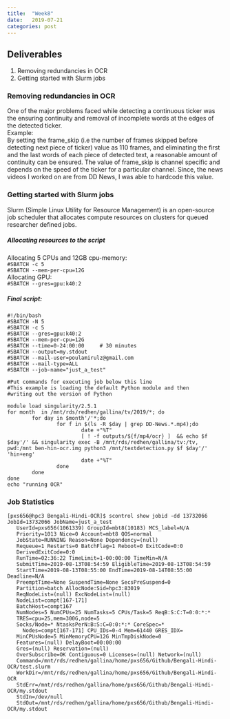 ```yaml
---
title:  "Week8"
date:   2019-07-21 
categories: post
---
```


## Deliverables
1. Removing redundancies in OCR
2. Getting started with Slurm jobs

### Removing redundancies in OCR
One of the major problems faced while detecting a continuous ticker was the ensuring continuity and removal of incomplete words at the edges of the detected ticker.<br/>
Example:
<br/>
By setting the frame_skip (i.e the number of frames skipped before detecting next piece of ticker) value as 110 frames, and eliminating the first and the last words of each piece of detected text, a reasonable amount of continuity can be ensured. The value of frame_skip is channel specific and depends on the speed of the ticker for a particular channel. Since, the news videos I worked on are from DD News, I was able to hardcode this value. 

### Getting started with Slurm jobs
Slurm (Simple Linux Utility for Resource Management) is an open-source job scheduler that allocates compute resources on clusters for queued researcher defined jobs.

##### Allocating resources to the script
Allocating 5 CPUs and 12GB cpu-memory:<br/>
`#SBATCH -c 5`<br/>
`#SBATCH --mem-per-cpu=12G`<br/>
Allocating GPU:<br/>
`#SBATCH --gres=gpu:k40:2` <br/>

##### Final script:<br/>

```shell
#!/bin/bash
#SBATCH -N 5
#SBATCH -c 5
#SBATCH --gres=gpu:k40:2
#SBATCH --mem-per-cpu=12G
#SBATCH --time=0-24:00:00     # 30 minutes
#SBATCH --output=my.stdout
#SBATCH --mail-user=poulamirulz@gmail.com
#SBATCH --mail-type=ALL
#SBATCH --job-name="just_a_test"

#Put commands for executing job below this line
#This example is loading the default Python module and then
#writing out the version of Python

module load singularity/2.5.1
for month  in /mnt/rds/redhen/gallina/tv/2019/*; do
        for day in $month'/'*;do
                for f in $(ls -R $day | grep DD-News.*.mp4);do
                        date +"%T"
                        [ ! -f outputs/${f/mp4/ocr} ]  && echo $f $day'/' && singularity exec -B /mnt/rds/redhen/gallina/tv:/tv, pwd:/mnt ben-hin-ocr.img python3 /mnt/textdetection.py $f $day'/' 'hin+eng'
                        date +"%T"
                done
        done
done
echo "running OCR"
```

### Job Statistics
```
[pxs656@hpc3 Bengali-Hindi-OCR]$ scontrol show jobid -dd 13732066
JobId=13732066 JobName=just_a_test
   UserId=pxs656(1061339) GroupId=mbt8(10183) MCS_label=N/A
   Priority=1013 Nice=0 Account=mbt8 QOS=normal
   JobState=RUNNING Reason=None Dependency=(null)
   Requeue=1 Restarts=0 BatchFlag=1 Reboot=0 ExitCode=0:0
   DerivedExitCode=0:0
   RunTime=02:36:22 TimeLimit=1-00:00:00 TimeMin=N/A
   SubmitTime=2019-08-13T08:54:59 EligibleTime=2019-08-13T08:54:59
   StartTime=2019-08-13T08:55:00 EndTime=2019-08-14T08:55:00 Deadline=N/A
   PreemptTime=None SuspendTime=None SecsPreSuspend=0
   Partition=batch AllocNode:Sid=hpc3:83019
   ReqNodeList=(null) ExcNodeList=(null)
   NodeList=compt[167-171]
   BatchHost=compt167
   NumNodes=5 NumCPUs=25 NumTasks=5 CPUs/Task=5 ReqB:S:C:T=0:0:*:*
   TRES=cpu=25,mem=300G,node=5
   Socks/Node=* NtasksPerN:B:S:C=0:0:*:* CoreSpec=*
     Nodes=compt[167-171] CPU_IDs=0-4 Mem=61440 GRES_IDX=
   MinCPUsNode=5 MinMemoryCPU=12G MinTmpDiskNode=0
   Features=(null) DelayBoot=00:00:00
   Gres=(null) Reservation=(null)
   OverSubscribe=OK Contiguous=0 Licenses=(null) Network=(null)
   Command=/mnt/rds/redhen/gallina/home/pxs656/Github/Bengali-Hindi-OCR/test.slurm
   WorkDir=/mnt/rds/redhen/gallina/home/pxs656/Github/Bengali-Hindi-OCR
   StdErr=/mnt/rds/redhen/gallina/home/pxs656/Github/Bengali-Hindi-OCR/my.stdout
   StdIn=/dev/null
   StdOut=/mnt/rds/redhen/gallina/home/pxs656/Github/Bengali-Hindi-OCR/my.stdout
   ```
